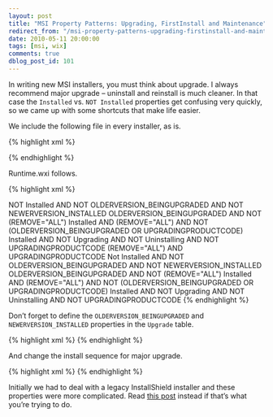 ```yaml
---
layout: post
title: "MSI Property Patterns: Upgrading, FirstInstall and Maintenance"
redirect_from: "/msi-property-patterns-upgrading-firstinstall-and-maintenance/"
date: 2010-05-11 20:00:00
tags: [msi, wix]
comments: true
dblog_post_id: 101
---
```

In writing new MSI installers, you must think about upgrade. I always recommend major upgrade – uninstall and reinstall is much cleaner. In that case the `Installed` vs. `NOT Installed` properties get confusing very quickly, so we came up with some shortcuts that make life easier.

We include the following file in every installer, as is.

{% highlight xml %}
<?include Runtime.wxi?>
{% endhighlight %}

Runtime.wxi follows.

{% highlight xml %}
<?xml version="1.0" encoding="utf-8"?>
<Include xmlns="https://schemas.microsoft.com/wix/2006/wi">

  <!--
   FirstInstall: when product is installed for the first time
   Upgrading: when we run upgrade for the installed product
   RemovingForUpgrade: when upgrade removes previous installation
   Uninstalling: when product is being completely unistalled
   Maintenance: configuration maintenance
  -->

  <CustomAction Id="SetFirstInstall" Property="FirstInstall" Value="true" />
  <CustomAction Id="SetUpgrading" Property="Upgrading" Value="true" />
  <CustomAction Id="SetRemovingForUpgrade" Property="RemovingForUpgrade" Value="true" />
  <CustomAction Id="SetUninstalling" Property="Uninstalling" Value="true" />
  <CustomAction Id="SetMaintenance" Property="Maintenance" Value="true" />

  <InstallExecuteSequence>
    <Custom Action="SetFirstInstall" After="FindRelatedProducts">
      NOT Installed AND NOT OLDERVERSION_BEINGUPGRADED AND NOT NEWERVERSION_INSTALLED
    </Custom>
    <Custom Action="SetUpgrading" After="SetFirstInstall">
      OLDERVERSION_BEINGUPGRADED AND NOT (REMOVE="ALL")
    </Custom>
    <Custom Action="SetUninstalling" After="SetUpgrading">
      Installed AND (REMOVE="ALL") AND NOT (OLDERVERSION_BEINGUPGRADED OR UPGRADINGPRODUCTCODE)
    </Custom>
    <Custom Action="SetMaintenance" After="SetUninstalling">
      Installed AND NOT Upgrading AND NOT Uninstalling AND NOT UPGRADINGPRODUCTCODE
    </Custom>
    <Custom Action="SetRemovingForUpgrade" After="RemoveExistingProducts">
      (REMOVE="ALL") AND UPGRADINGPRODUCTCODE
    </Custom>
  </InstallExecuteSequence>
  <InstallUISequence>
    <Custom Action="SetFirstInstall" After="FindRelatedProducts">
      Not Installed AND NOT OLDERVERSION_BEINGUPGRADED AND NOT NEWERVERSION_INSTALLED
    </Custom>
    <Custom Action="SetUpgrading" After="SetFirstInstall">
      OLDERVERSION_BEINGUPGRADED AND NOT (REMOVE="ALL")
    </Custom>
    <Custom Action="SetUninstalling" After="SetUpgrading">
      Installed AND (REMOVE="ALL") AND NOT (OLDERVERSION_BEINGUPGRADED OR UPGRADINGPRODUCTCODE)
    </Custom>
    <Custom Action="SetMaintenance" After="SetUninstalling">
      Installed AND NOT Upgrading AND NOT Uninstalling AND NOT UPGRADINGPRODUCTCODE
    </Custom>
  </InstallUISequence>
</Include>
{% endhighlight %}

Don’t forget to define the `OLDERVERSION_BEINGUPGRADED` and `NEWERVERSION_INSTALLED` properties in the `Upgrade` table.

{% highlight xml %}
<Upgrade Id="$(var.UpgradeCode)">
  <UpgradeVersion Property="OLDERVERSION_BEINGUPGRADED" Minimum="0.0.0" Maximum="$(var.ProductVersion)" IncludeMaximum="no" />
  <UpgradeVersion Property="NEWERVERSION_INSTALLED" OnlyDetect="yes" Minimum="$(var.ProductVersion)" IncludeMinimum="no" />
</Upgrade>
{% endhighlight %}

And change the install sequence for major upgrade.

{% highlight xml %}
<InstallExecuteSequence>
  <FindRelatedProducts Before="AppSearch" />
  <AppSearch Before="LaunchConditions" />
  <RemoveExistingProducts After="InstallInitialize" />
</InstallExecuteSequence>
<InstallUISequence>
  <FindRelatedProducts Before="AppSearch" />
  <AppSearch Before="LaunchConditions" />
</InstallUISequence>
{% endhighlight %}

Initially we had to deal with a legacy InstallShield installer and these properties were more complicated. Read [this post](/upgrading-freshinstall-maintenance-and-other-msi-convenience-properties) instead if that’s what you’re trying to do.
